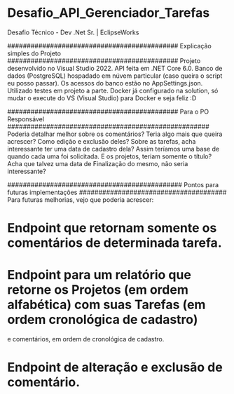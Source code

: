 # Desafio_API_Gerenciador_Tarefas
Desafio Técnico - Dev .Net Sr. | EclipseWorks

############################################ Explicação simples do Projeto ############################################
Projeto desenvolvido no Visual Studio 2022. 
API feita em .NET Core 6.0.
Banco de dados (PostgreSQL) hospadado em núvem particular (caso queira o script eu posso passar).
Os acessos do banco estão no AppSettings.json.
Utilizado testes em projeto a parte.
Docker já configurado na solution, só mudar o execute do VS (Visual Studio) para Docker e seja feliz :D 

############################################ Para o PO Responsável ####################################################
Poderia detalhar melhor sobre os comentários? Teria algo mais que queira acrescer? Como edição e exclusão deles?
Sobre as tarefas, acha interessante ter uma data de cadastro dela? Assim teríamos uma base de quando cada uma foi solicitada.
E os projetos, teriam somente o título? Acha que talvez uma data de Finalização do mesmo, não seria interessante?

############################################# Pontos para futuras implementações ######################################
Para futuras melhorias, vejo que poderia acrescer:

# Endpoint que retornam somente os comentários de determinada tarefa.
# Endpoint para um relatório que retorne os Projetos (em ordem alfabética) com suas Tarefas (em ordem cronológica de cadastro)
e comentários, em ordem de cronológica de cadastro.
# Endpoint de alteração e exclusão de comentário.
